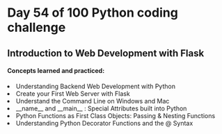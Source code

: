 <h1> Day 54 of 100 Python coding challenge </h1>
<h2>Introduction to Web Development with Flask</h2>

<h4> Concepts learned and practiced: </h4>
<li>Understanding Backend Web Development with Python
<li>Create your First Web Server with Flask
<li>Understand the Command Line on Windows and Mac
<li> __name__ and __main__ : Special Attributes built into Python
<li>Python Functions as First Class Objects: Passing & Nesting Functions
<li>Understanding Python Decorator Functions and the @ Syntax
